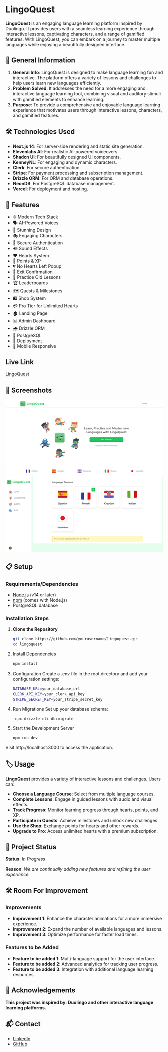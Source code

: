# LingoQuest

**LingoQuest** is an engaging language learning platform inspired by Duolingo. It provides users with a seamless learning experience through interactive lessons, captivating characters, and a range of gamified features. With LingoQuest, you can embark on a journey to master multiple languages while enjoying a beautifully designed interface.

## 🌟 General Information

1. **General Info**: LingoQuest is designed to make language learning fun and interactive. The platform offers a variety of lessons and challenges to help users learn new languages efficiently.
2. **Problem Solved**: It addresses the need for a more engaging and interactive language learning tool, combining visual and auditory stimuli with gamified elements to enhance learning.
3. **Purpose**: To provide a comprehensive and enjoyable language learning experience that motivates users through interactive lessons, characters, and gamified features.

## 🛠️ Technologies Used

- **Next.js 14**: For server-side rendering and static site generation.
- **Elevenlabs AI**: For realistic AI-powered voiceovers.
- **Shadcn UI**: For beautifully designed UI components.
- **KenneyNL**: For engaging and dynamic characters.
- **Clerk**: For secure authentication.
- **Stripe**: For payment processing and subscription management.
- **Drizzle ORM**: For ORM and database operations.
- **NeonDB**: For PostgreSQL database management.
- **Vercel**: For deployment and hosting.

## 🎨 Features

- 🌐 Modern Tech Stack
- 🗣 AI-Powered Voices
- 🎨 Stunning Design
- 🎭 Engaging Characters
- 🔐 Secure Authentication
- 🔊 Sound Effects
- ❤️ Hearts System
- 🌟 Points & XP
- 💔 No Hearts Left Popup
- 🚪 Exit Confirmation
- 🔄 Practice Old Lessons
- 🏆 Leaderboards
- 🗺 Quests & Milestones
- 🛍 Shop System
- 💳 Pro Tier for Unlimited Hearts
- 🏠 Landing Page
- 📊 Admin Dashboard
- 🌧 Drizzle ORM
- 💾 PostgreSQL
- 🚀 Deployment
- 📱 Mobile Responsive

## Live Link
[LingoQuest](https://lingo-quest.vercel.app)


## 📸 Screenshots

![Landing Page](public/LingoQuest.png)
![Lesson Interface](public/lingoquestCourse.png)

## 📋 Setup

### Requirements/Dependencies

- [Node.js](https://nodejs.org/) (v14 or later)
- [npm](https://www.npmjs.com/) (comes with Node.js)
- PostgreSQL database

### Installation Steps

1. **Clone the Repository**

   ```bash
   git clone https://github.com/yourusername/lingoquest.git
   cd lingoquest


2. Install Dependencies

    ```bash
    npm install

3. Configuration
  Create a .env file in the root directory and add your configuration settings:
  
    ```bash
    DATABASE_URL=your_database_url
    CLERK_API_KEY=your_clerk_api_key
    STRIPE_SECRET_KEY=your_stripe_secret_key

4. Run Migrations
   Set up your database schema:

     ```bash
      npx drizzle-cli db:migrate
    
6. Start the Development Server
    ```bash
    npm run dev

Visit http://localhost:3000 to access the application.

## 🏷️ Usage

**LingoQuest** provides a variety of interactive lessons and challenges. Users can:

- **Choose a Language Course**: Select from multiple language courses.
- **Complete Lessons**: Engage in guided lessons with audio and visual effects.
- **Track Progress**: Monitor learning progress through hearts, points, and XP.
- **Participate in Quests**: Achieve milestones and unlock new challenges.
- **Use the Shop**: Exchange points for hearts and other rewards.
- **Upgrade to Pro**: Access unlimited hearts with a premium subscription.

## 🚧 Project Status

**Status**: *In Progress*

**Reason**: *We are continually adding new features and refining the user experience.*

## 🛠️ Room For Improvement
### Improvements
- **Improvement 1**: Enhance the character animations for a more immersive experience.
- **Improvement 2**: Expand the number of available languages and lessons.
- **Improvement 3**: Optimize performance for faster load times.
### Features to be Added    
- **Feature to be added 1**: Multi-language support for the user interface.
- **Feature to be added 2**: Advanced analytics for tracking user progress.
- **Feature to be added 3**: Integration with additional language learning resources.
## 🙌 Acknowledgements
**This project was inspired by: Duolingo and other interactive language learning platforms.**

## 📬 Contact

- [LinkedIn](www.linkedin.com/in/csreerag)
- [GitHub](https://github.com/SreeRag1907)
